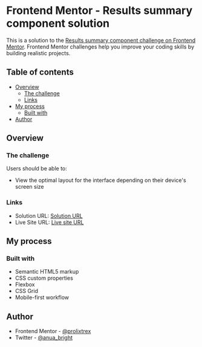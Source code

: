 # Frontend Mentor - Results summary component solution

This is a solution to the
[Results summary component challenge on Frontend Mentor](https://www.frontendmentor.io/challenges/results-summary-component-CE_K6s0maV).
Frontend Mentor challenges help you improve your coding skills by building
realistic projects.

## Table of contents

-   [Overview](#overview)
    -   [The challenge](#the-challenge)
    -   [Links](#links)
-   [My process](#my-process)
    -   [Built with](#built-with)
-   [Author](#author)

## Overview

### The challenge

Users should be able to:

-   View the optimal layout for the interface depending on their device's screen
    size

### Links

-   Solution URL:
    [Solution URL](https://github.com/prolixtrex/results-summary-component-main)
-   Live Site URL:
    [Live site URL](https://prolixtrex.github.io/results-summary-component-main/)

## My process

### Built with

-   Semantic HTML5 markup
-   CSS custom properties
-   Flexbox
-   CSS Grid
-   Mobile-first workflow

## Author

-   Frontend Mentor -
    [@prolixtrex](https://www.frontendmentor.io/profile/prolixtrex)
-   Twitter - [@anua_bright](https://www.twitter.com/anua_bright)
